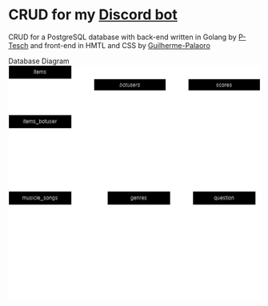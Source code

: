 # CRUD for my [Discord bot](https://github.com/P-Tesch/discord_bot)

CRUD for a PostgreSQL database with back-end written in Golang by [P-Tesch](https://github.com/P-Tesch) and front-end in HMTL and CSS by [Guilherme-Palaoro](https://github.com/Guilherme-Palaoro)

Database Diagram
![alt text](/BotDB.png "Database Diagram")
